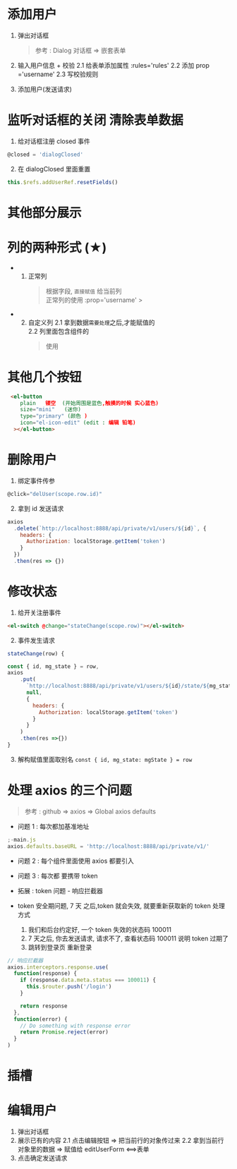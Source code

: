# 添加用户

1. 弹出对话框

   > 参考 : Dialog 对话框 => 嵌套表单

2. 输入用户信息 + 校验
   2.1 给表单添加属性 :rules='rules'
   2.2 添加 prop ='username'
   2.3 写校验规则

3. 添加用户(发送请求)

# 监听对话框的关闭 清除表单数据

1. 给对话框注册 closed 事件

```js
@closed = 'dialogClosed'
```

2. 在 dialogClosed 里面重置

```js
this.$refs.addUserRef.resetFields()
```

# 其他部分展示

# 列的两种形式 (★)

- 1. 正常列
     > 根据字段, `直接赋值` 给当前列  
     > 正常列的使用 :prop='username'
     > <el-table-column prop='username'></el-table-column> > <el-table-column prop='email'></el-table-column>

- 2. 自定义列
     2.1 拿到数据`需要处理`之后,才能赋值的  
      2.2 列里面包含组件的
     > 使用
     > <template slot-scope='scope'> > {{ scope.row.mg_state }} {{ scope.row.username }} > </template>

# 其他几个按钮

```html
 <el-button
    plain   镂空  (开始周围是蓝色,触摸的时候 实心蓝色)
    size="mini"   (迷你)
    type="primary" (颜色 )
    icon="el-icon-edit" (edit : 编辑 铅笔)
  ></el-button>
```

# 删除用户

1. 绑定事件传参

```js
@click="delUser(scope.row.id)"
```

2. 拿到 id 发送请求

```js
axios
  .delete(`http://localhost:8888/api/private/v1/users/${id}`, {
    headers: {
      Authorization: localStorage.getItem('token')
    }
  })
  .then(res => {})
```

# 修改状态

1. 给开关注册事件

```html
<el-switch @change="stateChange(scope.row)"></el-switch>
```

2. 事件发生请求

```js
stateChange(row) {

const { id, mg_state } = row,
axios
    .put(
      `http://localhost:8888/api/private/v1/users/${id}/state/${mg_state}`,
      null,
      {
        headers: {
          Authorization: localStorage.getItem('token')
        }
      }
    )
    .then(res =>{})
}
```

3. 解构赋值里面取别名
   `const { id, mg_state: mgState } = row`

# 处理 axios 的三个问题

> 参考 : github => axios => Global axios defaults

- 问题 1 : 每次都加基准地址

```js
;-main.js
axios.defaults.baseURL = 'http://localhost:8888/api/private/v1/'
```

- 问题 2 : 每个组件里面使用 axios 都要引入
- 问题 3 : 每次都 要携带 token

- 拓展 : token 问题 - 响应拦截器
- token 安全期问题, 7 天 之后,token 就会失效, 就要重新获取新的 token
  处理方式
  1. 我们和后台约定好, 一个 token 失效的状态码 100011
  2. 7 天之后, 你去发送请求, 请求不了, 查看状态码 100011 说明 token 过期了
  3. 跳转到登录页 重新登录

```js
// 响应拦截器
axios.interceptors.response.use(
  function(response) {
    if (response.data.meta.status === 100011) {
      this.$router.push('/login')
    }

    return response
  },
  function(error) {
    // Do something with response error
    return Promise.reject(error)
  }
)
```

# 插槽

# 编辑用户

1. 弹出对话框
2. 展示已有的内容
   2.1 点击编辑按钮 => 把当前行的对象传过来
   2.2 拿到当前行对象里的数据 => 赋值给 editUserForm <==>表单
3. 点击确定发送请求
